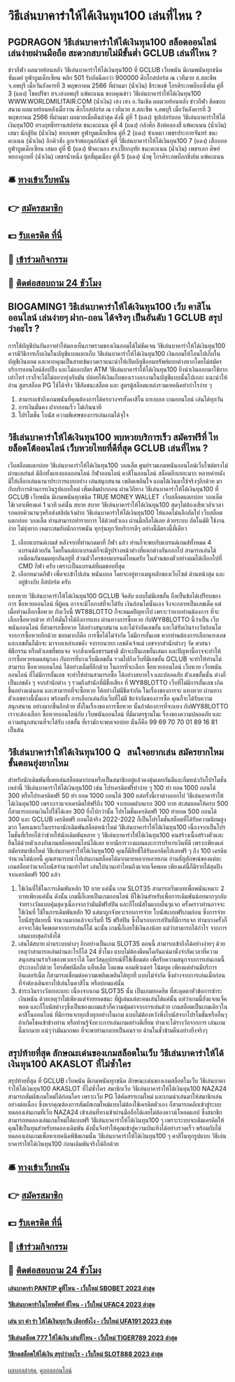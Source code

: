 # วิธีเล่นบาคาร่าให้ได้เงินทุน100 เล่นที่ไหน ?
## PGDRAGON วิธีเล่นบาคาร่าให้ได้เงินทุน100 สล็อตออนไลน์เล่นง่ายผ่านมือถือ สะดวกสบายไม่มีขั้นต่ำ GCLUB เล่นที่ไหน ?
ข่าวกีฬา ผลมวยย้อนหลัง วิธีเล่นบาคาร่าให้ได้เงินทุน100 ที่ GCLUB เว็บพนัน มีเกมพนันทุกชนิด ซันเดย์ ยูฟ่าบูมเด็กเซียน พลิก 501 รับอัดฉีดกว่า 900000 ศึกโกสปอร์ต ณ เวทีมวย ส.สละชีพ จ.ลพบุรี เมื่อวันอังคารที่ 3 พฤษภาคม 2566 ที่ผ่านมา
(น้ำเงิน) ธีระพงษ์ ไกรศิระภพบ็อกซิ่งยิม
คู่ที่ 3 (แดง) โชคปรีชา สจ.เฮงลพบุรี แพ้คะแนน
ขอบคุณข่าว วิธีเล่นบาคาร่าให้ได้เงินทุน100 WWW.WORLDMILITAIR.COM
(น้ำเงิน) เฮง เฮง อ.วันเชิด
ผลมวยย้อนหลัง ข่าวกีฬา ติดขอบสนาม ผลมวยย้อนหลังเมื่อวาน ศึกโกสปอร์ต ณ เวทีมวย ส.สละชีพ จ.ลพบุรี เมื่อวันอังคารที่ 3 พฤษภาคม 2566 ที่ผ่านมา ผลมวยเมื่อคืนล่าสุด ดังนี้
คู่ที่ 1 (แดง) ซุปเปอร์บอล วิธีเล่นบาคาร่าให้ได้เงินทุน100 ทรงฤทธิ์ทรานสปอร์ต ชนะคะแนน
คู่ที่ 4 (แดง) กล้าศึก สิงห์คลองสี่ แพ้คะแนน
(น้ำเงิน) เสมา นักสู้ยิม
(น้ำเงิน) หยกเพชร ยูฟ่าบูมเด็กเชียน
คู่ที่ 2 (แดง) ซำเหมา เพชรประกายจันทร์ ชนะคะแนน
(น้ำเงิน) อิกคิวซัง ลูกเจ้าพ่อกุมภ์กัณฑ์
คู่ที่ วิธีเล่นบาคาร่าให้ได้เงินทุน100 7 (แดง) เสือบอล ยูฟ่าบูมเด็กเซียน เสมอ
คู่ที่ 6 (แดง) ฟ้าคะนอง สจ.เปี๊ยกอุทัย ชนะคะแนน
(น้ำเงิน) เพชรเอก ศิษย์หยองลูกหยี่
(น้ำเงิน) เพชรน้ำหนึ่ง นุ้ยสี่มุมเมือง
คู่ที่ 5 (แดง) น้ำพุ ไกรศิระภพบ็อกชิ่งยิม แพ้คะแนน

## 🛎 [ทางเข้าเว็บพนัน](https://bit.ly/3SdLNi2)
## 👉 [สมัครสมาชิก](https://bit.ly/3SdLNi2)
## 💵 [รับเครดิต ที่นี่](https://bit.ly/3dyRKHj)
## 👑 [เข้าร่วมกิจกรรม](https://bit.ly/3dyRKHj)
## 📱 [ติดต่อสอบถาม 24 ชัวโมง](https://bit.ly/3dyRKHj)

## BIOGAMING1 วิธีเล่นบาคาร่าให้ได้เงินทุน100 เว็บ คาสิโน ออนไลน์ เล่นง่ายๆ ฝาก-ถอน ได้จริงๆ เป็นอันดับ 1 GCLUB สรุปว่าอะไร ?
การใช้บัญชีปนกันอาจทำให้มองเห็นภาพรวมของเงินออมได้ไม่ชัดเจน วิธีเล่นบาคาร่าให้ได้เงินทุน100 ควรมีวิธีการเก็บเงินในบัญชีแบบแยกเก็บ วิธีเล่นบาคาร่าให้ได้เงินทุน100 เงินออมให้โอนไปเก็บในบัญชีเงินออม และหากคุณเป็นสายเข้มงวดเราแนะนำให้เปิดบัญชีออมทรัพย์แยกต่างหากโดยไม่สมัครบริการออนไลน์ช้อปปิ้ง และไม่ออกบัตร ATM วิธีเล่นบาคาร่าให้ได้เงินทุน100 ยิ่งนำเงินออกมาใช้ยากเท่าไหร่ เราก็จะได้ไม่อยากยุ่งกับมัน ปล่อยให้เงินเก็บของเรางอกงามในบัญชีแบบนั้นไปเถอะ
แนะนำให้อ่าน สูตรสล็อต PG ใช้ได้จริง วิธีลัดชนะสล็อต และ สูตรตู้สล็อตแหล่งรวมเทคนิคทำกำไรง่าย ๆ
1. สามารถเข้าถึงเกมพนันที่คุณต้องการได้ครบวงจรทั้งคาสิโน แทงบอล เกมออนไลน์ เล่นได้ทุกวัน
2. การเงินมั่นคง ฝากถอนเร็ว ไม่เกินนาที
3. โปรโมชั่น โบนัส ความพิเศษของการเล่นเกมได้จุใจ

## วิธีเล่นบาคาร่าให้ได้เงินทุน100 พบหวยบริการเร็ว สมัครฟรีที่ ไทยล็อตโต้ออนไลน์ เว็บหวยไทยที่ดีที่สุด GCLUB เล่นที่ไหน ?
เว็บสล็อตแตกบ่อย วิธีเล่นบาคาร่าให้ได้เงินทุน100 วอลเล็ต ศูนย์รวมเกมพนันออนไลน์เว็บไซต์ตรงไม่ผ่านเอเย่นต์ มีอีกทั้งแทงบอลออนไลน์ กีฬาออนไลน์ คาสิโนออนไลน์ สล็อตอีกเยอะมาก หลายค่ายดัง มีให้เลือกเล่นนานาประการแบบอย่าง เล่นสนุกสนาน เพลิดเพลินใจ แถมได้เงินมาใช้จริงๆอีกด้วย มากับบริการด้านการเงินรูปแบบใหม่ เพิ่มเติมฝากถอน ผ่านวิถีทาง วิธีเล่นบาคาร่าให้ได้เงินทุน100 ที่ GCLUB เว็บพนัน มีเกมพนันทุกชนิด TRUE MONEY WALLET  เว็บสล็อตแตกบ่อย วอลเล็ต ใช้เวลาเพียงแค่ 1 นาที แค่นั้น สบาย สบาย วิธีเล่นบาคาร่าให้ได้เงินทุน100 สุดๆไม่ต้องเสียเวล่ำเวลารอคอยคิวนานๆหรือส่งสลิปแจ้งฝาก วิธีเล่นบาคาร่าให้ได้เงินทุน100 ให้แอดไม่นอีกถัดไป เว็บสล็อตแตกบ่อย วอลเล็ต ท่านสามารถทำรายการ ได้ด้วยตัวเอง ผ่านมือถือได้เลย ด้วยระบบ อัตโนมัติ ใช้งานง่าย ไม่ยุ่งยาก เหมาะสมกับนักการพนัน ทุกรุ่นทุกวัยบริการดีๆ อย่างนี้มีตรงนี้ที่เดียว
1. เลือกแบรนด์เกมส์ หลังจากที่ท่านกดมาที่ กีฬา แล้ว ท่านก็จะพบกับแบรนด์เกมส์ทั้งหมด 4 แบรนด์ด้วยกัน โดยในแต่ละแบรนด์ก็จะมีรูปร่างหน้าต่างที่แตกต่างกันออกไป สามารถเล่นได้เหมือนกันหมดทุกอันอยู่ที่ ส่วนตัวใครชอบแบรนด์ไหนครับ ในส่วนของตัวอย่างผมได้เลือกไปที่ CMD กีฬา ครับ เพราะเป็นแบรนด์ที่ผมชอบที่สุด
2. เลือกหมวดกีฬา เพื่อจะเข้าไปเล่น พนันบอล โดยจะอยู่ทางเมนูหลักของเว็บไซต์ ด้านหน้าสุด และ อยู่ข้างกับ อีสปอร์ต ครับ

แทงหวย วิธีเล่นบาคาร่าให้ได้เงินทุน100 GCLUB จีคลับ แบบไม่มีเลขอั้น ถือเป็นข้อได้เปรียบของการ ซื้อหวยออนไลน์ ที่ผู้คน
อาจจะมีโอกาสที่จะได้รับ เงินก้อนโตนั่นเอง จึงจะกลายเป็นเลขเด็ด แต่เมื่อท่านเลือกซื้อหวย กับเว็บนี้ WT88LOTTO ก็จะหมดปัญหาไป เพราะว่าหากท่านต้องการ ที่จะเลือกซื้อหวยด้วย ทำให้มั่นใจได้ถึงการแทง ผ่านทางการซื้อหวย กับWY88LOTTO นี้ว่าเป็น เว็บพนันออนไลน์ ที่สามารถซื้อหวย ได้อย่างสนุกสนาน และไม่จำกัดเลขอั้น และได้รับเงินรางวัลก้อนโต จากการซื้อหวยอีกด้วย
ชอบมากก็คือ การซื้อได้ไม่จำกัด ไม่มีการอั้นเลข หากท่านต้องการเลือกแทงเลข และเลขอั้นก็มักจะ มาจากเหล่าเลขดัง จากรถนายก เลขดังเจ้าแม่ เลขจากสำนักต่างๆ วัด ศาสนา พิธีกรรม หรือตัวเลขที่พบเจอ จากสิ่งเหนือธรรมชาติ มักจะเป็นเลขอั้นเสมอ และปัญหานี้อาจจะทำให้ การซื้อหวยหมดสนุกลง กับการที่บางเว็บมีเลขอั้น รวมไปถึงเว็บที่มีเลขอั้น GCLUB จะทำให้ท่านไม่สามารถ ซื้อหวยออนไลน์ ได้อย่างเต็มที่อีกด้วย ในการที่จะเลือก ซื้อหวยออนไลน์ เว็บหวย เว็บพนันออนไลน์ ที่ไม่มีการอั้นเลข จะทำให้ท่านสามารถซื้อ ได้อย่างสบายใจ และปลอดภัย
ตัวเลขอั้นนั้น ต่างก็เป็นเลขดัง ๆ จากสำนักต่าง ๆ รวมถึงสำนักที่มีชื่อเสียง ที่
WY88LOTTO เว็บที่ไม่มีการอั้นเลข เกิดขึ้นอย่างแน่นอน และสามารถที่จะซื้อหวย
ได้อย่างไม่มีขีดจำกัด ในเรื่องของการจะ แทงหวย ผ่านทางตัวเลขทางนี้นั้นเอง พร้อมทั้ง การเลือกเล่นกับเว็บที่ไม่มี ข้อจำกัดของการซื้อ คุณก็จะได้รับความสนุกสนาน อย่างมากขึ้นอีกด้วย ทั้งในเรื่องของการซื้อหวย นั้นถ้าต้องการที่จะแทง กับWY88LOTTO เราจะต้องเลือก ซื้อหวยออนไลน์กับ เว็บพนันออนไลน์ ที่มีมาตรฐานในเ รื่องของความปลอดภัย และความสนุกสนานที่จะได้รับ เลขอั้น ที่เรามักจะพบเจอบ่อย นั่นก็คือ 99 69 70 70 01 89 16 81 เป็นต้น

## วิธีเล่นบาคาร่าให้ได้เงินทุน100 Q   สนใจอยากเล่น สมัครยากไหม ขั้นตอนยุ่งยากไหม
สำหรับนักเดิมพันที่เคยเล่นสล็อตมาก่อนหรือเป็นสมาชิกอยู่แล้วคงคุ้นเคยกันดีและอิ่มหนำกับโปรโมชั่นเหล่านี้ วิธีเล่นบาคาร่าให้ได้เงินทุน100 เช่น โปรเครดิตฟรีทำง่าย ๆ 100 ทํา ยอด 1000 ถอนได้ 300 หรือโปรเครดิตฟรี 50 ทํา ยอด 1000 ถอนได้ 300 แต่ครั้งนี้เราต่างออกไป วิธีเล่นบาคาร่าให้ได้เงินทุน100 เพราะเราแจกเครดิตให้ฟรีถึง 100 จากยอดฝากแรก 300 บาท สะสมยอดให้ครบ 500 ก็สามารถถอนเงินไปใช้ได้เลย 300
ยิ่งไปกว่านั้น โปรโมชั่นเครดิตฟรี 100 ทํายอด 500 ถอนได้ 300 และ GCLUB เครดิตฟรี ถอนได้จริง 2022-2022 ก็เป็นโปรโมชั่นสล็อตที่ได้รับความนิยมสูงมาก โดยเฉพาะในบรรดานักเดิมพันสล็อตหน้าใหม่ วิธีเล่นบาคาร่าให้ได้เงินทุน100 เนื่องจากเป็นโปรโมชั่นที่เรียกได้ว่าช่วยให้นักเดิมพันหลาย ๆ วิธีเล่นบาคาร่าให้ได้เงินทุน100 คนสร้างเนื้อสร้างตัวและยืนได้ด้วยตัวเองกับเกมสล็อตออนไลน์ได้เลย หากมีการวางแผนและการบริหารเงินที่ดี
เพราะเพียงแค่สมัครสมาชิกใหม่ วิธีเล่นบาคาร่าให้ได้เงินทุน100 คุณก็มีสิทธิ์ได้รับเครดิตไปเลยฟรี ๆ ถึง 100 เครดิตจำนวนไม่น้อยนี้ คุณสามารถนำไปเล่นเกมสล็อตได้มากมายหลากหลายเกม อ่านสัญลักษณ์ของแต่ละเกมสล็อตว่าแจกโบนัสจำนวนเท่าไหร่ เล่นไปนานเท่าไหนถึงแจกแจ็คพอต เพียงแค่นี้ก็มีรายได้สุดปังจากเครดิตฟรี 100 แล้ว
1. ใช้เงินที่ใช้ในการเดิมพันหลัก 10 บาท แค่นั้น เกม SLOT35 สามารถเริ่มเบทเพื่อพนันเหมาะ 2 บาทเพียงแค่นั้น ดังนั้น เกมนี้ก็เลยเป็นเกมออนไลน์ ที่ใช้เงินสำหรับเพื่อการเดิมพันน้อยมากๆกลับจ่ายรางวัลแบบคุ้มสุดๆเนื่องจากว่ามันมีฟรีสปิน และก็โบนัสในแบบอื่นๆแจก ครั้งคราวท่านอาจจะใช้เงินที่ ใช้ในการเดิมพันหลัก 10 แต่มาถูกจังหวะรอบการจ่าย โบนัสแบบฟรีเกมก่อน ซึ่งการจ่ายโบนัสรูปแบบนี้ จำนวนมากแล้วจะเริ่มที่ 15 ฟรีสปิน ซึ่งในรอบการสปินที่มีการแจก ท่านบางครั้งก็อาจจะได้แจ็คพอตจากการเล่นก็ได้ ฉะนั้น เกมนี้ก็เลยใช้เงินลงน้อย แต่ว่าสามารถได้กำไร จากการเล่นแบบสุดกำลังได้
2. เล่นได้สบาย ผ่านระบบต่างๆ อีกอย่างเป็นเกม SLOT35 ตอนนี้ สามารถเข้าถึงได้อย่างง่ายๆ ด้วยเหตุว่าสามารถเล่นผ่านอะไรก็ได้ 24 ชั่วโมง แบบไม่ต้องมีคนใดกันแน่มานั่งจำกัดเวลาที่ความสนุกสนานร่าเริงของพวกเราได้ โดยวัสดุอุปกรณ์ที่ใช้เชื่อมต่อ เพื่อรับความสนุกจากการเล่นเกมนี้ ประกอบไปด้วย โทรศัพท์มือถือ แท็บเล็ต ไอแพด คอมพิวเตอร์ โน้ตบุค เพียงแค่ท่านมีบริการอินเตอร์เน็ต ก็สามารถเชื่อมต่อความเพลิดเพลินได้ทุกที่ แบบไม่จำกัด ซึ่งต่างจากการเล่นเมื่อก่อน ที่จำต้องเดินทางไปเล่นในคาสิโน หรือบ่อนแค่นั้น
3. ชำระเงินรางวัลเยอะแยะ เนื่องจากเกม SLOT35 นั้น เป็นเกมยอดฮิต ที่สะดุดตาหัวข้อการชำระเงินพนัน ด้วยเหตุว่าไม่เพียงแต่จ่ายยอดชนะ ที่ผู้เล่นแต่ละคนเล่นได้แค่นั้น แต่ว่าเกมนี้ยังแจกแจ็คพอต และก็โบนัสต่างๆซึ่งเป็นของแถมแล้วก็ความคุ้มค่าจากการเล่นด้วย เกมสล็อตเป็นเกมเดียวในคาสิโนออนไลน์ ที่มีการแจกทุกสิ่งทุกอย่างในเกม แบบไม่ต้องหวังพึ่งโบนัสจากโปรโมชั่นหรืออื่นๆถ้าเกิดโชคเข้าข้างท่าน หรือท่านรู้จังหวะการเล่นเกมอย่างดีเยี่ยม ท่านจะได้รางวัลจากการ เล่นเกมนี้มากมาย แน่ๆว่ามันมากพอ ที่จะพาท่านกลายเป็นคนรวย ด้านในชั่วข้ามคืนอย่างยิ่งจริงๆ

## สรุปท้ายที่สุด ลักษณะเด่นของเกมสล็อตในเว็บ วิธีเล่นบาคาร่าให้ได้เงินทุน100 AKASLOT ที่ไม่ซ้ำใคร
สรุปท้ายที่สุด ที่ GCLUB เว็บพนัน มีเกมพนันทุกชนิด ลักษณะเด่นของเกมสล็อตในเว็บ วิธีเล่นบาคาร่าให้ได้เงินทุน100 AKASLOT ที่ไม่ซ้ำใคร สมาชิกเว็บ วิธีเล่นบาคาร่าให้ได้เงินทุน100 NAZA24 สามารถสัมผัสเกมใหม่ได้ก่อนใคร เพราะเว็บ PG ได้คัดสรรเกมใหม่ และเกมน่าเล่นมาให้สมาชิกเล่นอย่างต่อเนื่อง ซึ่งหากคุณต้องการสัมผัสเกมใหม่แบบไม่ต้องใช้เครดิตตัวเอง ก็สามารถคลิกเข้าสู่ระบบทดลองเล่นเกมที่เว็บ NAZA24 เข้าเล่นที่ทางเข้าผ่านมือถือได้เลยไม่ต้องดาวน์โหลดแอป ซึ่งสมาชิกสามารถทดลองเล่นเกมใหม่ได้แบบฟรี วิธีเล่นบาคาร่าให้ได้เงินทุน100 ๆ เพราะระบบจะเติมเครดิตให้คุณใช้เป็นทุนสำหรับทดลองเดิมพัน ดังนั้นจึงทำให้คุณเข้าสู่ความบันเทิงได้อย่างรวดเร็ว พร้อมกับได้ทดลองเล่นเกมเพื่อหาเทคนิคพิชิตเกมนั้น วิธีเล่นบาคาร่าให้ได้เงินทุน100 ๆ คาสิโนทุกรูปแบบ วิธีเล่นบาคาร่าให้ได้เงินทุน100 ก่อนเดิมพันจริงได้อีกด้วย

## 🛎 [ทางเข้าเว็บพนัน](https://bit.ly/3SdLNi2)
## 👉 [สมัครสมาชิก](https://bit.ly/3SdLNi2)
## 💵 [รับเครดิต ที่นี่](https://bit.ly/3dyRKHj)
## 👑 [เข้าร่วมกิจกรรม](https://bit.ly/3dyRKHj)
## 📱 [ติดต่อสอบถาม 24 ชัวโมง](https://bit.ly/3dyRKHj)

#### [เล่นบาคาร่า PANTIP ดูที่ไหน - เว็บใหม่ SBOBET 2023 ล่าสุด](https://atom.io/themes/เล่นบาคาร่า%20pantip%20ดูที่ไหน%20-%20เว็บใหม่%20sbobet%202023%20ล่าสุด)
#### [วิธีเล่นบาคาร่าในโทรศัพท์ ที่ไหน - เว็บใหม่ UFAC4 2023 ล่าสุด](https://atom.io/themes/วิธีเล่นบาคาร่าในโทรศัพท์%20ที่ไหน%20-%20เว็บใหม่%20ufac4%202023%20ล่าสุด)
#### [เล่น บา ค่า ร่า ให้ได้เงินทุกวัน เลือกยังไง - เว็บใหม่ UFA191 2023 ล่าสุด](https://atom.io/themes/เล่น%20บา%20ค่า%20ร่า%20ให้ได้เงินทุกวัน%20เลือกยังไง%20-%20เว็บใหม่%20ufa191%202023%20ล่าสุด)
#### [วิธีเล่นสล็อต 777 ให้ได้เงิน เล่นที่ไหน - เว็บใหม่ TIGER789 2023 ล่าสุด](https://atom.io/themes/วิธีเล่นสล็อต%20777%20ให้ได้เงิน%20เล่นที่ไหน%20-%20เว็บใหม่%20tiger789%202023%20ล่าสุด)
#### [วิธีกดสล็อตให้ได้เงิน สรุปว่าอะไร - เว็บใหม่ SLOT888 2023 ล่าสุด](https://atom.io/themes/วิธีกดสล็อตให้ได้เงิน%20สรุปว่าอะไร%20-%20เว็บใหม่%20slot888%202023%20ล่าสุด)

[ผลบอลล่าสุด](https://siamsport.tv "ผลบอลล่าสุด"), [ดูบอลออนไลน์](https://siamsport.tv/ดูบอลสด "ดูบอลออนไลน์")